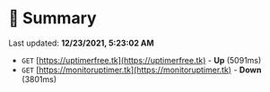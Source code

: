 # 📖 Summary
Last updated: **12/23/2021, 5:23:02 AM**

- `GET` [https://uptimerfree.tk](https://uptimerfree.tk) - **Up** (5091ms)
- `GET` [https://monitoruptimer.tk](https://monitoruptimer.tk) - **Down** (3801ms)
